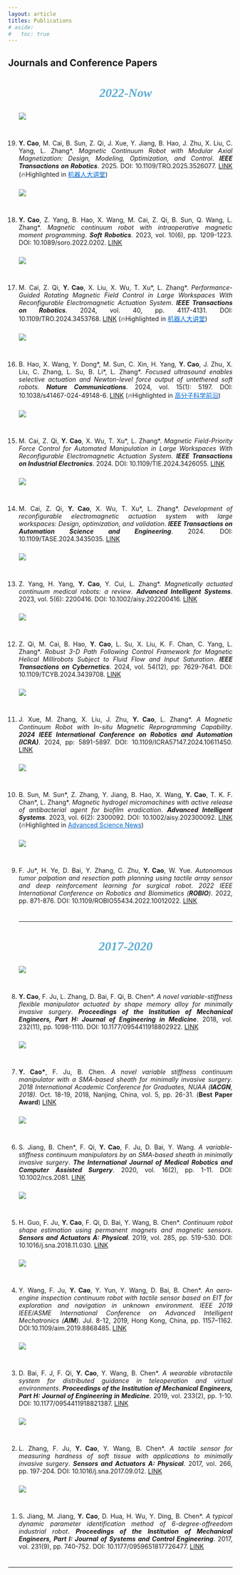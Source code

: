 ```yaml
---
layout: article
titles: Publications
# aside:
#   toc: true
---
```


<!-- <br> -->

## Journals and Conference Papers
<ol reversed>
<center><h3 style="color:#59acd3;font-family:'Comic Sans MS';font-size:28px"><i>2022-Now</i></h3> </center>

<div class="item" style="padding-bottom:10px">
  <div class="item__image">
    <img class="image image--sm shadow" src="/assets/publications/journals/tro_2-2024.png" style="margin-bottom: 30px;"/>
  </div>
  <div class="item__content">
    <li><div class="item__description">
      <p style ="text-align:justify;"><b>Y. Cao</b>, M. Cai, B. Sun, Z. Qi, J. Xue, Y. Jiang, B. Hao, J. Zhu, X. Liu, C. Yang, L. Zhang*. <i>Magnetic Continuum Robot with Modular Axial Magnetization: Design, Modeling, Optimization, and Control</i>. <i><b>IEEE Transactions on Robotics</b></i>. 2025. DOI: 10.1109/TRO.2025.3526077.
      <a class="button button--success button--pill button--xs" href="https://doi.org/10.1109/TRO.2025.3526077" target="_blank" rel="noopener noreferrer">LINK</a>
      (🔥Highlighted in <a href="https://mp.weixin.qq.com/s/k_S_Nuy4VmzWJV4nmD2S_A" style="color:#0066CC" target="_blank" rel="noopener noreferrer">机器人大讲堂</a>)</p>
    </div></li>
  </div>
</div>

<div class="item" style="padding-bottom:10px">
  <div class="item__image">
    <img class="image image--sm shadow" src="/assets/publications/journals/journal-soro_2023.png" style="margin-bottom: 30px;"/>
  </div>
  <div class="item__content">
    <li><div class="item__description">
      <p style ="text-align:justify;"><b>Y. Cao</b>, Z. Yang, B. Hao, X. Wang, M. Cai, Z. Qi, B. Sun, Q. Wang, L. Zhang*. <i>Magnetic continuum robot with intraoperative magnetic moment programming</i>. <i><b>Soft Robotics</b></i>. 2023, vol. 10(6), pp. 1209-1223. DOI: 10.1089/soro.2022.0202.
      <a class="button button--success button--pill button--xs" href="https://doi.org/10.1089/soro.2022.0202" target="_blank" rel="noopener noreferrer">LINK</a></p>
    </div></li>
  </div>
</div>

<div class="item" style="padding-bottom:10px">
  <div class="item__image">
    <img class="image image--sm shadow" src="/assets/publications/journals/tro_1-2024.png" style="margin-bottom: 30px;"/>
  </div>
  <div class="item__content">
    <li><div class="item__description">
      <p style ="text-align:justify;">M. Cai, Z. Qi, <b>Y. Cao</b>, X. Liu, X. Wu, T. Xu*, L. Zhang*. <i>Performance-Guided Rotating Magnetic Field Control in Large Workspaces With Reconfigurable Electromagnetic Actuation System</i>. <i><b>IEEE Transactions on Robotics</b></i>. 2024, vol. 40, pp. 4117-4131. DOI: 10.1109/TRO.2024.3453768.
      <a class="button button--success button--pill button--xs" href="https://doi.org/10.1109/TRO.2024.3453768" target="_blank" rel="noopener noreferrer">LINK</a>
      (🔥Highlighted in <a href="https://mp.weixin.qq.com/s/NuJgZEgP4iqeOkq6rl05NA" style="color:#0066CC" target="_blank" rel="noopener noreferrer">机器人大讲堂</a>)</p>
    </div></li>
  </div>
</div>

<div class="item" style="padding-bottom:10px">
  <div class="item__image">
    <img class="image image--sm shadow" src="/assets/publications/journals/journal-nc_2024.png" style="margin-bottom: 30px;"/>
  </div>
  <div class="item__content">
    <li><div class="item__description">
      <p style ="text-align:justify;">B. Hao, X. Wang, Y. Dong*, M. Sun, C. Xin, H. Yang, <b>Y. Cao</b>, J. Zhu, X. Liu, C. Zhang, L. Su, B. Li*, L. Zhang*. <i>Focused ultrasound enables selective actuation and Newton-level force output of untethered soft robots</i>. <i><b>Nature Communications</b></i>. 2024, vol. 15(1): 5197. DOI: 10.1038/s41467-024-49148-6.
      <a class="button button--success button--pill button--xs" href="https://doi.org/10.1038/s41467-024-49148-6" target="_blank" rel="noopener noreferrer">LINK</a>
      (🔥Highlighted in <a href="https://mp.weixin.qq.com/s/5HEBCQSYOJD9fQzs9wZRPg" style="color:#0066CC" target="_blank" rel="noopener noreferrer">高分子科学前沿</a>)</p>
    </div></li>
  </div>
</div>

<div class="item" style="padding-bottom:10px">
  <div class="item__image">
    <img class="image image--sm shadow" src="/assets/publications/journals/tie-2024.png" style="margin-bottom: 30px;"/>
  </div>
  <div class="item__content">
    <li><div class="item__description">
      <p style ="text-align:justify;">M. Cai, Z. Qi, <b>Y. Cao</b>, X. Wu, T. Xu*, L. Zhang*. <i>Magnetic Field-Priority Force Control for Automated Manipulation in Large Workspaces With Reconfigurable Electromagnetic Actuation System</i>. <i><b>IEEE Transactions on Industrial Electronics</b></i>. 2024. DOI: 10.1109/TIE.2024.3426055.
      <a class="button button--success button--pill button--xs" href="https://doi.org/10.1109/TIE.2024.3426055" target="_blank" rel="noopener noreferrer">LINK</a></p>
    </div></li>
  </div>
</div>

<div class="item" style="padding-bottom:10px">
  <div class="item__image">
    <img class="image image--sm shadow" src="/assets/publications/journals/tase-2024.png" style="margin-bottom: 30px;"/>
  </div>
  <div class="item__content">
    <li><div class="item__description">
      <p style ="text-align:justify;">M. Cai, Z. Qi, <b>Y. Cao</b>, X. Wu, T. Xu*, L. Zhang*. <i>Development of reconfigurable electromagnetic actuation system with large workspaces: Design, optimization, and validation</i>. <i><b>IEEE Transactions on Automation Science and Engineering</b></i>. 2024. DOI: 10.1109/TASE.2024.3435035.
      <a class="button button--success button--pill button--xs" href="https://doi.org/10.1109/TASE.2024.3435035" target="_blank" rel="noopener noreferrer">LINK</a></p>
    </div></li>
  </div>
</div>

<div class="item" style="padding-bottom:10px">
  <div class="item__image">
    <img class="image image--sm shadow" src="/assets/publications/journals/journal-ais_2023.png" style="margin-bottom: 30px;"/>
  </div>
  <div class="item__content">
    <li><div class="item__description">
      <p style ="text-align:justify;">Z. Yang, H. Yang, <b>Y. Cao</b>, Y. Cui, L. Zhang*. <i>Magnetically actuated continuum medical robots: a review</i>. <i><b>Advanced Intelligent Systems</b></i>. 2023, vol. 5(6): 2200416. DOI: 10.1002/aisy.202200416.
      <a class="button button--success button--pill button--xs" href="https://doi.org/10.1002/aisy.202200416" target="_blank" rel="noopener noreferrer">LINK</a></p>
    </div></li>
  </div>
</div>

<div class="item" style="padding-bottom:10px">
  <div class="item__image">
    <img class="image image--sm shadow" src="/assets/publications/journals/tcyber-2024.png" style="margin-bottom: 30px;"/>
  </div>
  <div class="item__content">
    <li><div class="item__description">
      <p style ="text-align:justify;">Z. Qi, M. Cai, B. Hao, <b>Y. Cao</b>, L. Su, X. Liu, K. F. Chan, C. Yang, L. Zhang*. <i>Robust 3-D Path Following Control Framework for Magnetic Helical Millirobots Subject to Fluid Flow and Input Saturation</i>. <i><b>IEEE Transactions on Cybernetics</b></i>. 2024, vol. 54(12), pp: 7629-7641. DOI: 10.1109/TCYB.2024.3439708.
      <a class="button button--success button--pill button--xs" href="https://doi.org/10.1109/TCYB.2024.3439708" target="_blank" rel="noopener noreferrer">LINK</a></p>
    </div></li>
  </div>
</div>

<div class="item" style="padding-bottom:10px">
  <div class="item__image">
    <img class="image image--sm shadow" src="/assets/publications/journals/conference-icra_2024.png" style="margin-bottom: 30px;"/>
  </div>
  <div class="item__content">
    <li><div class="item__description">
      <p style ="text-align:justify;">J. Xue, M. Zhang, X. Liu, J. Zhu, <b>Y. Cao</b>, L. Zhang*. <i>A Magnetic Continuum Robot with In-situ Magnetic Reprogramming Capability</i>. <i><b>2024 IEEE International Conference on Robotics and Automation (ICRA)</b></i>. 2024, pp: 5891-5897. DOI: 10.1109/ICRA57147.2024.10611450.
      <a class="button button--success button--pill button--xs" href="https://doi.org/10.1109/ICRA57147.2024.10611450" target="_blank" rel="noopener noreferrer">LINK</a></p>
    </div></li>
  </div>
</div>

<div class="item" style="padding-bottom:10px">
  <div class="item__image">
    <img class="image image--sm shadow" src="/assets/publications/journals/journal-ais_2023_2.png" style="margin-bottom: 30px;"/>
  </div>
  <div class="item__content">
    <li><div class="item__description">
      <p style ="text-align:justify;">B. Sun, M. Sun*, Z. Zhang, Y. Jiang, B. Hao, X. Wang, <b>Y. Cao</b>, T. K. F. Chan*, L. Zhang*. <i>Magnetic hydrogel micromachines with active release of antibacterial agent for biofilm eradication</i>. <i><b>Advanced Intelligent Systems</b></i>. 2023, vol. 6(2): 2300092. DOI: 10.1002/aisy.202300092.
      <a class="button button--success button--pill button--xs" href="https://onlinelibrary.wiley.com/doi/10.1002/aisy.202300092" target="_blank" rel="noopener noreferrer">LINK</a> 
      (🔥Highlighted in <a href="https://www.advancedsciencenews.com/micromachines-destroy-bacterial-biofilms-in-hard-to-reach-places/" style="color:#0066CC" target="_blank" rel="noopener noreferrer">Advanced Science News</a>)</p>
    </div></li>
  </div>
</div>

<div class="item" style="padding-bottom:10px">
  <div class="item__image">
    <img class="image image--sm shadow" src="/assets/publications/journals/journal-robio_2022.png" style="margin-bottom: 30px;"/>
  </div>
  <div class="item__content">
    <li><div class="item__description">
      <p style ="text-align:justify;">F. Ju*, H. Ye, D. Bai, Y. Zhang, C. Zhu, <b>Y. Cao</b>, W. Yue. <i>Autonomous tumor palpation and resection path planning using tactile array sensor and deep reinforcement learning for surgical robot</i>. <i>2022 IEEE International Conference on Robotics and Biomimetics (<b>ROBIO</b>)</i>. 2022, pp. 871-876. DOI: 10.1109/ROBIO55434.2022.10012022.
      <a class="button button--success button--pill button--xs" href="https://doi.org/10.1109/ROBIO55434.2022.10012022" target="_blank" rel="noopener noreferrer">LINK</a></p>
    </div></li>
  </div>
</div>

<hr class="hr-edge-weak">






<center><h3 style="color:#59acd3;font-family:'Comic Sans MS';font-size:28px"><i>2017-2020</i></h3> </center>

<div class="item" style="padding-bottom:10px">
  <div class="item__image">
    <img class="image image--sm shadow" src="/assets/publications/journals/journal-part_h_2018.png" style="margin-bottom: 30px;"/>
  </div>
  <div class="item__content">
    <li><div class="item__description">
      <p style ="text-align:justify;"><b>Y. Cao</b>, F. Ju, L. Zhang, D. Bai, F. Qi, B. Chen*. <i>A novel variable-stiffness flexible manipulator actuated by shape memory alloy for minimally invasive surgery</i>. <i><b>Proceedings of the Institution of Mechanical Engineers, Part H: Journal of Engineering in Medicine</b></i>. 2018, vol. 232(11), pp. 1098-1110. DOI: 10.1177/0954411918802922.
      <a class="button button--success button--pill button--xs" href="https://journals.sagepub.com/doi/10.1177/0954411918802922" target="_blank" rel="noopener noreferrer">LINK</a></p>
    </div></li>
  </div>
</div>

<div class="item" style="padding-bottom:10px">
  <div class="item__image">
    <img class="image image--sm shadow" src="/assets/publications/journals/conference-iacgn_2018.png" style="margin-bottom: 30px;"/>
  </div>
  <div class="item__content">
    <li><div class="item__description">
      <p style ="text-align:justify;"><b>Y. Cao*</b>, F. Ju, B. Chen. <i>A novel variable stiffness continuum manipulator with a SMA-based sheath for minimally invasive surgery</i>. <i>2018 International Academic Conference for Graduates, NUAA (<b>IACGN</b>, 2018)</i>. Oct. 18-19, 2018, Nanjing, China, vol. 5, pp. 26-31. (<b>Best Paper Award</b>)
      <a class="button button--success button--pill button--xs" href="/assets/publications/journals/conference-iacgn_2018.pdf" download="IACGN2018_Volume5.pdf">LINK</a></p>
    </div></li>
  </div>
</div>

<div class="item" style="padding-bottom:10px">
  <div class="item__image">
    <img class="image image--sm shadow" src="/assets/publications/journals/journal-ijmr_2020.png" style="margin-bottom: 30px;"/>
  </div>
  <div class="item__content">
    <li><div class="item__description">
      <p style ="text-align:justify;">S. Jiang, B. Chen*, F. Qi, <b>Y. Cao</b>, F. Ju, D. Bai, Y. Wang. <i>A variable-stiffness continuum manipulators by an SMA-based sheath in minimally invasive surgery</i>. <i><b>The International Journal of Medical Robotics and Computer Assisted Surgery</b></i>. 2020, vol. 16(2), pp. 1-11. DOI: 10.1002/rcs.2081.
      <a class="button button--success button--pill button--xs" href="https://onlinelibrary.wiley.com/doi/10.1002/rcs.2081" target="_blank" rel="noopener noreferrer">LINK</a></p>
    </div></li>
  </div>
</div>

<div class="item" style="padding-bottom:10px">
  <div class="item__image">
    <img class="image image--sm shadow" src="/assets/publications/journals/journal-sna_2019.png" style="margin-bottom: 30px;"/>
  </div>
  <div class="item__content">
    <li><div class="item__description">
      <p style ="text-align:justify;">H. Guo, F. Ju, <b>Y. Cao</b>, F. Qi, D. Bai, Y. Wang, B. Chen*. <i>Continuum robot shape estimation using permanent magnets and magnetic sensors</i>. <i><b>Sensors and Actuators A: Physical</b></i>. 2019, vol. 285, pp. 519-530. DOI: 10.1016/j.sna.2018.11.030. 
      <a class="button button--success button--pill button--xs" href="https://doi.org/10.1016/j.sna.2018.11.030" target="_blank" rel="noopener noreferrer">LINK</a></p>
    </div></li>
  </div>
</div>

<div class="item" style="padding-bottom:10px">
  <div class="item__image">
    <img class="image image--sm shadow" src="/assets/publications/journals/conference-ieee_aim_2019.png" style="margin-bottom: 30px;"/>
  </div>
  <div class="item__content">
    <li><div class="item__description">
      <p style ="text-align:justify;">Y. Wang, F. Ju, <b>Y. Cao</b>, Y. Yun, Y. Wang, D. Bai, B. Chen*. <i>An aero-engine inspection continuum robot with tactile sensor based on EIT for exploration and navigation in unknown environment</i>. <i>IEEE 2019 IEEE/ASME International Conference on Advanced Intelligent Mechatronics (<b>AIM</b>)</i>. Jul. 8-12, 2019, Hong Kong, China, pp. 1157–1162. DOI:10.1109/aim.2019.8868485.
      <a class="button button--success button--pill button--xs" href="https://doi.org/10.1109/AIM.2019.8868485" target="_blank" rel="noopener noreferrer">LINK</a></p>
    </div></li>
  </div>
</div>

<div class="item" style="padding-bottom:10px">
  <div class="item__image">
    <img class="image image--sm shadow" src="/assets/publications/journals/journal-part_h_2019.png" style="margin-bottom: 30px;"/>
  </div>
  <div class="item__content">
    <li><div class="item__description">
      <p style ="text-align:justify;">D. Bai, F. J, F. Qi, <b>Y. Cao</b>, Y. Wang, B. Chen*. <i>A wearable vibrotactile system for distributed guidance in teleoperation and virtual environments</i>. <i><b>Proceedings of the Institution of Mechanical Engineers, Part H: Journal of Engineering in Medicine</b></i>. 2019, vol. 233(2), pp. 1-10. DOI: 10.1177/0954411918821387.
      <a class="button button--success button--pill button--xs" href="https://journals.sagepub.com/doi/10.1177/0954411918821387" target="_blank" rel="noopener noreferrer">LINK</a></p>
    </div></li>
  </div>
</div>

<div class="item" style="padding-bottom:10px">
  <div class="item__image">
    <img class="image image--sm shadow" src="/assets/publications/journals/journal-sna_2017.png" style="margin-bottom: 30px;"/>
  </div>
  <div class="item__content">
    <li><div class="item__description">
      <p style ="text-align:justify;">L. Zhang, F. Ju, <b>Y. Cao</b>, Y. Wang, B. Chen*. <i>A tactile sensor for measuring hardness of soft tissue with applications to minimally invasive surgery</i>. <i><b>Sensors and Actuators A: Physical</b></i>. 2017, vol. 266, pp. 197-204. DOI: 10.1016/j.sna.2017.09.012.
      <a class="button button--success button--pill button--xs" href="https://doi.org/10.1016/j.sna.2017.09.012" target="_blank" rel="noopener noreferrer">LINK</a></p>
    </div></li>
  </div>
</div>

<div class="item" style="padding-bottom:10px">
  <div class="item__image">
    <img class="image image--sm shadow" src="/assets/publications/journals/journal-part_i_2017.png" style="margin-bottom: 30px;"/>
  </div>
  <div class="item__content">
    <li><div class="item__description">
      <p style ="text-align:justify;">S. Jiang, M. Jiang, <b>Y. Cao</b>, D. Hua, H. Wu, Y. Ding, B. Chen*. <i>A typical dynamic parameter identification method of 6-degree-offreedom industrial robot</i>. <i><b>Proceedings of the Institution of Mechanical Engineers, Part I: Journal of Systems and Control Engineering</b></i>. 2017, vol. 231(9), pp. 740-752. DOI: 10.1177/0959651817726477. 
      <a class="button button--success button--pill button--xs" href="https://journals.sagepub.com/doi/abs/10.1177/0959651817726477" target="_blank" rel="noopener noreferrer">LINK</a></p>
    </div></li>
  </div>
</div>
</ol>

<hr class="hr-edge-weak">